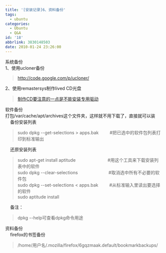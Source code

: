 ```yaml
---
title: '[安装记录]6、资料备份'
tags:
  - ubuntu
categories:
  - Ubuntu
  - Q&A
id: '18'
abbrlink: 3830148503
date: 2010-01-24 23:26:00
---
```


系统备份  
1、使用ucloner备份  

> http://code.google.com/p/ucloner/  

2、使用remastersys制作lived CD光盘  

> [制作CD要注意的一点是不能安装专用驱动](http://wiki.linuxdeepin.com/index.php/Remastersys)

  
软件备份  
打包/var/cache/apt/archives这个文件夹，这样就不用下载了，直接就可以装  
    备份安装列表  

> sudo dpkg --get-selections > apps.bak         #把已选中的软件包列表打印到标准输出  

    还原安装列表  

> sudo apt-get install aptitude                          #用这个工具来下载安装列表中的软件  
> sudo dpkg --clear-selections                         #取消选中所有不必要的软件包  
> sudo dpkg --set-selections < apps.bak         #从标准输入里读出要选择的软件  
> sudo aptitude install  

  
    备注：  

> dpkg --help可查看dpkg命令用途  

  
  
资料备份  
    firefox的书签备份  

> /home/用户名/.mozilla/firefox/6gqzmaak.default/bookmarkbackups/